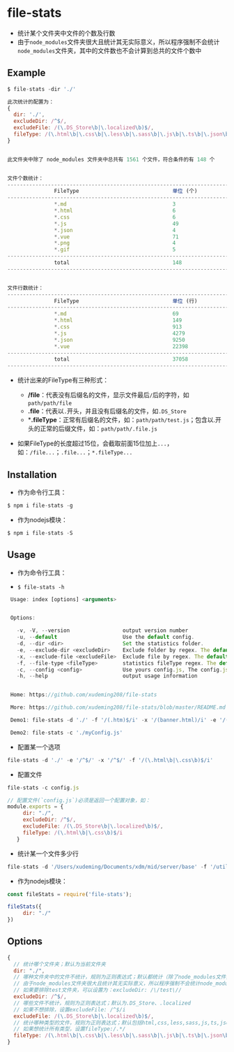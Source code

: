 # file-stats 
  - 统计某个文件夹中文件的个数及行数
  - 由于`node_modules`文件夹很大且统计其无实际意义，所以程序强制不会统计`node_modules`文件夹，其中的文件数也不会计算到总共的文件个数中

## Example
```javascript
$ file-stats -dir './'
```

```javascript
此次统计的配置为：
{
  dir: './',
  excludeDir: /^$/,
  excludeFile: /(\.DS_Store\b|\.localized\b)$/,
  fileType: /(\.html\b|\.css\b|\.less\b|\.sass\b|\.js\b|\.ts\b|\.json\b|\.md\b|\.jpeg\b|\.jpg\b|\.png\b|\.gif\b|\.vue\b)$/i,
}


此文件夹中除了 node_modules 文件夹中总共有 1561 个文件，符合条件的有 148 个


文件个数统计：
-----------------------------------------------------------------------------------
               FileType                              单位 (个)
-----------------------------------------------------------------------------------
               *.md                                  3
               *.html                                6
               *.css                                 6
               *.js                                  49
               *.json                                4
               *.vue                                 71
               *.png                                 4
               *.gif                                 5
-----------------------------------------------------------------------------------
               total                                 148
-----------------------------------------------------------------------------------


文件行数统计：
-----------------------------------------------------------------------------------
               FileType                              单位 (行)
-----------------------------------------------------------------------------------
               *.md                                  69
               *.html                                149
               *.css                                 913
               *.js                                  4279
               *.json                                9250
               *.vue                                 22398
-----------------------------------------------------------------------------------
               total                                 37058
-----------------------------------------------------------------------------------
```

- 统计出来的FileType有三种形式：
  - **/file**：代表没有后缀名的文件，显示文件最后`/`后的字符，如`path/path/file`
  - **.file**：代表以`.`开头，并且没有后缀名的文件，如`.DS_Store`
  - ***.fileType**：正常有后缀名的文件，如：`path/path/test.js`；包含以.开头的正常的后缀文件，如：`path/path/.file.js`

- 如果FileType的长度超过15位，会截取前面15位加上`...`，如：`/file...`；`.file...`；`*.fileType...`


## Installation
- 作为命令行工具：

```javascript
$ npm i file-stats -g
```
- 作为nodejs模块：

```javascript
$ npm i file-stats -S
```

## Usage
- 作为命令行工具：

 - `$ file-stats -h`
 
 ```javascript
  Usage: index [options] <arguments>


  Options:

    -v, -V, --version                 output version number
    -u, --default                     Use the default config.
    -d, --dir <dir>                   Set the statistics folder.
    -e, --exclude-dir <excludeDir>    Exclude folder by regex. The default is: "/(/node_modules/)/i".
    -x, --exclude-file <excludeFile>  Exclude file by regex. The default is: "/(.DS_Store\b|.localized\b)$/i".
    -f, --file-type <fileType>        statistics fileType regex. The default is: "/(.html\b|.css\b|.less\b|.sass\b|.js\b|.ts\b|.json\b|.jpeg\b|.jpg\b|.png\b|.gif\b)$/i".
    -c, --config <config>             Use yours config.js, The config.js must be return an object.
    -h, --help                        output usage information


  Home: https://github.com/xudeming208/file-stats

  More: https://github.com/xudeming208/file-stats/blob/master/README.md

  Demo1: file-stats -d './' -f '/(.htm)$/i' -x '/(banner.html)/i' -e '/(/view/)/i'

  Demo2: file-stats -c './myConfig.js'
 ```
 
 - 配置某一个选项
 
 ```javascript
 file-stats -d './' -e '/^$/' -x '/^$/' -f '/(\.html\b|\.css\b)$/i'
 ```
 - 配置文件
 
 ```javascript
 file-stats -c config.js
 
 // 配置文件(`config.js`)必须是返回一个配置对象，如：
 module.exports = {
      dir: "./",
      excludeDir: /^$/,
      excludeFile: /(\.DS_Store\b|\.localized\b)$/,
      fileType: /(\.html\b|\.css\b)$/i
    }
 ```
 
 - 统计某一个文件多少行
 
 ```javascript
 file-stats -d '/Users/xudeming/Documents/xdm/mid/server/base' -f '/utils\.js/'
 ```

- 作为nodejs模块：
 
 ```javascript
 const fileStats = require('file-stats');
 
 fileStats({
      dir: "./"
 })
 ```

## Options

```javascript
{
  // 统计哪个文件夹；默认为当前文件夹
  dir: "./",
  // 哪种文件夹中的文件不统计，规则为正则表达式；默认都统计（除了node_modules文件夹）
  // 由于node_modules文件夹很大且统计其无实际意义，所以程序强制不会统计node_modules文件夹，其中的文件数也不会计算到总共的文件个数中
  // 如果要排除test文件夹，可以设置为：excludeDir: /\/test\//
  excludeDir: /^$/,
  // 哪些文件不统计，规则为正则表达式；默认为.DS_Store、.localized
  // 如果不想排除，设置excludeFile: /^$/i
  excludeFile: /(\.DS_Store\b|\.localized\b)$/,
  // 统计哪种类型的文件，规则为正则表达式；默认包括html,css,less,sass,js,ts,json,md,jpeg,jpg,png,gif
  // 如果想统计所有类型，设置fileType:/.*/
  fileType: /(\.html\b|\.css\b|\.less\b|\.sass\b|\.js\b|\.ts\b|\.json\b|\.md\b|\.jpeg\b|\.jpg\b|\.png\b|\.gif\b)$/i
}
```
